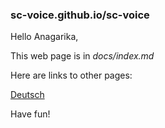 ### sc-voice.github.io/sc-voice

Hello Anagarika,

This web page is in *docs/index.md*

Here are links to other pages:

[Deutsch](index-de)

Have fun!
